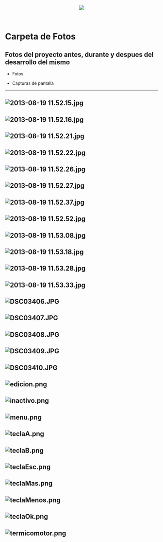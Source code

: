 <br/>
<p align="center">
  <img src="https://avatars2.githubusercontent.com/u/15052789?v=3&s=200">
</p>
<br/>

# Carpeta de Fotos

## Fotos del proyecto antes, durante y despues del desarrollo del mismo

* Fotos

* Capturas de pantalla

---
![2013-08-19 11.52.15.jpg](/Fotos/2013-08-19%2011.52.15.jpg)
---
![2013-08-19 11.52.16.jpg](/Fotos/2013-08-19%2011.52.16.jpg)
---
![2013-08-19 11.52.21.jpg](/Fotos/2013-08-19%2011.52.21.jpg)
---
![2013-08-19 11.52.22.jpg](/Fotos/2013-08-19%2011.52.22.jpg)
---
![2013-08-19 11.52.26.jpg](/Fotos/2013-08-19%2011.52.26.jpg)
---
![2013-08-19 11.52.27.jpg](/Fotos/2013-08-19%2011.52.27.jpg)
---
![2013-08-19 11.52.37.jpg](/Fotos/2013-08-19%2011.52.37.jpg)
---
![2013-08-19 11.52.52.jpg](/Fotos/2013-08-19%2011.52.52.jpg)
---
![2013-08-19 11.53.08.jpg](/Fotos/2013-08-19%2011.53.08.jpg)
---
![2013-08-19 11.53.18.jpg](/Fotos/2013-08-19%2011.53.18.jpg)
---
![2013-08-19 11.53.28.jpg](/Fotos/2013-08-19%2011.53.28.jpg)
---
![2013-08-19 11.53.33.jpg](/Fotos/2013-08-19%2011.53.33.jpg)
---
![DSC03406.JPG](/Fotos/DSC03406.JPG)
---
![DSC03407.JPG](/Fotos/DSC03407.JPG)
---
![DSC03408.JPG](/Fotos/DSC03408.JPG)
---
![DSC03409.JPG](/Fotos/DSC03409.JPG)
---
![DSC03410.JPG](/Fotos/DSC03410.JPG)
---
![edicion.png](/Fotos/edicion.png)
---
![inactivo.png](/Fotos/inactivo.png)
---
![menu.png](/Fotos/menu.png)
---
![teclaA.png](/Fotos/teclaA.png)
---
![teclaB.png](/Fotos/teclaB.png)
---
![teclaEsc.png](/Fotos/teclaEsc.png)
---
![teclaMas.png](/Fotos/teclaMas.png)
---
![teclaMenos.png](/Fotos/teclaMenos.png)
---
![teclaOk.png](/Fotos/teclaOk.png)
---
![termicomotor.png](/Fotos/termicomotor.png)
---
